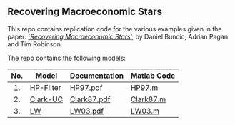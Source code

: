 ## Recovering Macroeconomic Stars
This repo contains replication code for the various examples given in the paper: 
[`*Recovering Macroeconomic Stars*'](https://cama.crawford.anu.edu.au/publication/cama-working-paper-series/21468/recovering-stars-macroeconomics), by Daniel Buncic, Adrian Pagan and Tim Robinson.

The repo contains the following models:


|No.  | Model                         | Documentation                             | Matlab Code                               |
| :-: | ----------------------------- |------------------------------------------ | ------------------------------------------|
| 1.  | [HP-Filter](./models/HP-Filter/)     | [HP97.pdf](./HP-Filter/HP97.pdf)          | [HP97.m](./HP-Filter/HP97.m)              |
| 2.  | [Clark-UC](./Clark-UC/)       | [Clark87.pdf](./Clark-UC/Clark87.pdf)     | [Clark87.m](./Clark-UC/Clark87.m)         |
| 3.  | [LW](./LW/)                   | [LW03.pdf](./LW/LW03.pdf)                 | [LW03.m](./LW/LW03.m)                     |

<!-- 1. [HP-Filter](./HP-Filter/)
    - [Documentation HP97.pdf](./HP-Filter/HP97.pdf)
    - [Matlab File HP97.m](./HP-Filter/HP97.m)

2. Clark UC Model:
    - [Clark83.m](har) -->

 


 
